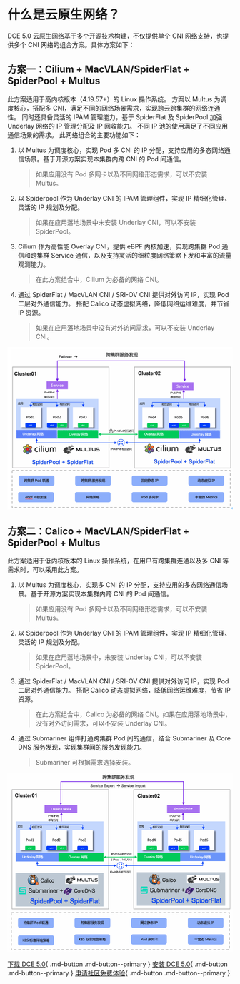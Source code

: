 # 什么是云原生网络？

DCE 5.0 云原生网络基于多个开源技术构建，不仅提供单个 CNI 网络支持，也提供多个 CNI 网络的组合方案。具体方案如下：

## 方案一：Cilium + MacVLAN/SpiderFlat + SpiderPool + Multus

此方案适用于高内核版本（4.19.57+）的 Linux 操作系统。
方案以 Multus 为调度核心，搭配多 CNI，满足不同的网络场景需求，实现跨云跨集群的网络连通性。
同时还具备灵活的 IPAM 管理能力，基于 SpiderFlat 及 SpiderPool 加强 Underlay 网络的 IP 管理分配及 IP 回收能力。
不同 IP 池的使用满足了不同应用通信场景的需求。
此网络组合的主要功能如下：

1. 以 Multus 为调度核心，实现 Pod 多 CNI 的 IP 分配，支持应用的多态网络通信场景。基于开源方案实现本集群内跨 CNI 的 Pod 间通信。

   > 如果应用没有 Pod 多网卡以及不同网络形态需求，可以不安装 Multus。

2. 以 Spiderpool 作为 Underlay CNI 的 IPAM 管理组件，实现 IP 精细化管理、灵活的 IP 规划及分配。

   > 如果在应用落地场景中未安装 Underlay CNI，可以不安装 SpiderPool。

3. Cilium 作为高性能 Overlay CNI，提供 eBPF 内核加速，实现跨集群 Pod 通信和跨集群 Service 通信，以及支持灵活的细粒度网络策略下发和丰富的流量观测能力。

   > 在此方案组合中，Cilium 为必备的网络 CNI。

4. 通过 SpiderFlat / MacVLAN CNI / SRI-OV CNI 提供对外访问 IP，实现 Pod 二层对外通信能力。
搭配 Calico 动态虚拟网络，降低网络运维难度，并节省 IP 资源。

   > 如果在应用落地场景中没有对外访问需求，可以不安装 Underlay CNI。

![solution01](../images/solution01.png)

## 方案二：Calico + MacVLAN/SpiderFlat + SpiderPool + Multus

此方案适用于低内核版本的 Linux 操作系统，在用户有跨集群连通以及多 CNI 等需求时，可以采用此方案。

1. 以 Multus 为调度核心，实现多 CNI 的 IP 分配，支持应用的多态网络通信场景。基于开源方案实现本集群内跨 CNI 的 Pod 间通信。

   > 如果应用没有 Pod 多网卡以及不同网络形态需求，可以不安装 Multus。

2. 以 Spiderpool 作为 Underlay CNI 的 IPAM 管理组件，实现 IP 精细化管理、灵活的 IP 规划及分配。

   > 如果在应用落地场景中，未安装 Underlay CNI，可以不安装 SpiderPool。

3. 通过 SpiderFlat / MacVLAN CNI / SRI-OV CNI 提供对外访问 IP，实现 Pod 二层对外通信能力。
   搭配 Calico 动态虚拟网络，降低网络运维难度，节省 IP 资源。

   > 在此方案组合中，Calico 为必备的网络 CNI。如果在应用落地场景中，没有对外访问需求，可以不安装 Underlay CNI。

4. 通过 Submariner 组件打通跨集群 Pod 间的通信，结合 Submariner 及 Core DNS 服务发现，实现集群间的服务发现能力。

   > Submariner 可根据需求选择安装。

![solution02](../images/solution02.png)

[下载 DCE 5.0](../../download/dce5.md){ .md-button .md-button--primary }
[安装 DCE 5.0](../../install/intro.md){ .md-button .md-button--primary }
[申请社区免费体验](../../dce/license0.md){ .md-button .md-button--primary }
